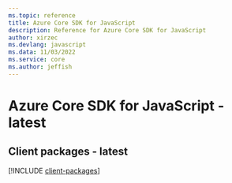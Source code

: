 ```yaml
---
ms.topic: reference
title: Azure Core SDK for JavaScript
description: Reference for Azure Core SDK for JavaScript
author: xirzec
ms.devlang: javascript
ms.data: 11/03/2022
ms.service: core
ms.author: jeffish
---
```

# Azure Core SDK for JavaScript - latest

## Client packages - latest
[!INCLUDE [client-packages](core-client-index.md)]